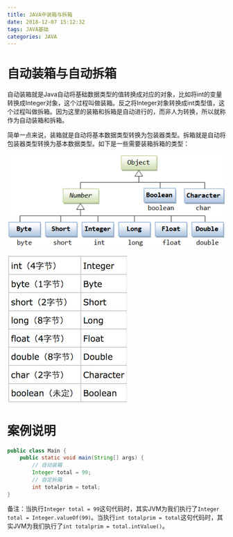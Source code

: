 ```yaml
---
title: JAVA中装箱与拆箱
date: 2018-12-07 15:12:32
tags: JAVA基础
categories: JAVA
---
```


# 自动装箱与自动拆箱

自动装箱就是Java自动将基础数据类型的值转换成对应的对象，比如将int的变量转换成Integer对象，这个过程叫做装箱。反之将Integer对象转换成int类型值，这个过程叫做拆箱。因为这里的装箱和拆箱是自动进行的，而非人为转换，所以就称作为自动装箱和拆箱。

简单一点来说，装箱就是自动将基本数据类型转换为包装器类型。拆箱就是自动将包装器类型转换为基本数据类型。如下是一些需要装箱拆箱的类型：

![](/images/java_box_1_1.png)

![](/images/java_box_1_2.png)

# 案例说明

```java
public class Main {
    public static void main(String[] args) {
        // 自动装箱
        Integer total = 99;
        // 自定拆箱
        int totalprim = total;
}
```

备注：当执行`Integer total = 99`这句代码时，其实JVM为我们执行了`Integer total = Integer.valueOf(99)`。当执行`int totalprim = total`这句代码时，其实JVM为我们执行了`int totalprim = total.intValue()`。
